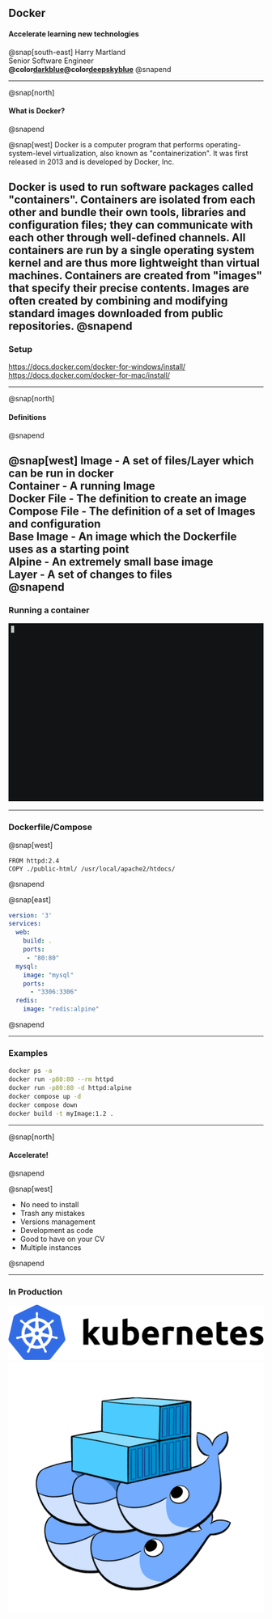 ## Docker
#### Accelerate learning new technologies
  
  @snap[south-east]
  Harry Martland  
  Senior Software Engineer  
  **@color[darkblue](Booking)@color[deepskyblue](Go)**
  @snapend
  
---

@snap[north]

<h4>What is Docker?</h4>
@snapend

@snap[west]
Docker is a computer program that performs operating-system-level virtualization, also known as "containerization". 
It was first released in 2013 and is developed by Docker, Inc.

Docker is used to run software packages called "containers". 
Containers are isolated from each other and bundle their own tools, libraries and configuration files; 
they can communicate with each other through well-defined channels. 
All containers are run by a single operating system kernel and are thus more lightweight than virtual machines. 
Containers are created from "images" that specify their precise contents. 
Images are often created by combining and modifying standard images downloaded from public repositories.
@snapend
---

### Setup

<https://docs.docker.com/docker-for-windows/install/>
<https://docs.docker.com/docker-for-mac/install/>

--- 

@snap[north]

<h4>Definitions</h4>
@snapend

@snap[west]
**Image** - A set of files/Layer which can be run in docker  
**Container** - A running Image  
**Docker File** - The definition to create an image  
**Compose File** - The definition of a set of Images and configuration  
**Base Image** - An image which the Dockerfile uses as a starting point  
**Alpine** - An extremely small base image  
**Layer** - A set of changes to files  
@snapend
---

### Running a container

![docker-run-httpd](images/docker-run-httpd.gif)

---

### Dockerfile/Compose

@snap[west]
```
FROM httpd:2.4
COPY ./public-html/ /usr/local/apache2/htdocs/
```
@snapend

@snap[east]
```yaml
version: '3'
services:
  web:
    build: .
    ports:
     - "80:80"
  mysql:
    image: "mysql"
    ports:
      - "3306:3306"
  redis:
    image: "redis:alpine"
```
@snapend

---

### Examples

```bash
docker ps -a
docker run -p80:80 --rm httpd
docker run -p80:80 -d httpd:alpine
docker compose up -d
docker compose down
docker build -t myImage:1.2 .
```
---

@snap[north]

<h4>Accelerate!</h4>
@snapend

@snap[west]
<ul>
    <li>No need to install</li>
    <li>Trash any mistakes</li>
    <li>Versions management</li>
    <li>Development as code</li>
    <li>Good to have on your CV</li>
    <li>Multiple instances</li>
</ul>
@snapend

---

### In Production

![Kubernetes Logo](images/kubernetes-logo.png)
![Docker Logo](images/docker-logo.png)
